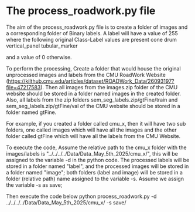 # The process_roadwork.py file 
The aim of the process_roadwork.py file is to create a folder of images and a corresponding folder of Binary labels. A label will have a value of 255 where the following original Class-Label values are present 
	cone
	drum	
	vertical_panel
	tubular_marker

and a value of 0 otherwise.

To perform the processing, Create a folder that would house the original unprocessed images and labels from the CMU RoadWork Website (https://kilthub.cmu.edu/articles/dataset/ROADWork_Data/26093197?file=47217583). Then all images from the images.zip folder of the CMU website should be stored in a folder named images in the created folder. Also, all labels from the zip folders sem_seg_labels.zip/gtFine/train and sem_seg_labels.zip/gtFine/val of the CMU website should be stored in a folder named gtFine.  

For example, if you created a folder called cmu_x, then it will have two sub folders, one called images which will have all the images and the other folder called gtFine which will have all the labels from the CMU Website.


To execute the code,
Assume the relative path to the cmu_x folder with the images/labels is "../../../../Data/Data_May_5th_2025/cmu_x/", this will be assigned to the variable -d in the python code.
The processed labels will be stored in a folder named "label", and the processed images will be stored in a folder named "image"; both folders (label and image) will be stored in a folder (relative path) name assigned to the variable -s. Assume we assign the variable -s as save;

Then execute the code below
python process_roadwork.py -d ../../../../Data/Data_May_5th_2025/cmu_x/  -s save/